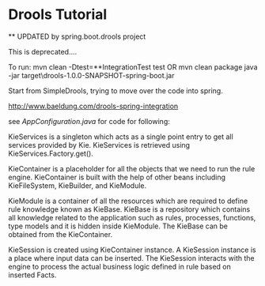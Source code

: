 Drools Tutorial
===============

** UPDATED by spring.boot.drools project

This is deprecated....

To run:
	mvn clean -Dtest=**IntegrationTest test
	OR
	mvn clean package
	java -jar target\drools-1.0.0-SNAPSHOT-spring-boot.jar

Start from SimpleDrools, trying to move over the code into spring.

http://www.baeldung.com/drools-spring-integration

see *AppConfiguration.java* for code for following:

KieServices is a singleton which acts as a single point entry to get all services provided by Kie. KieServices is retrieved using KieServices.Factory.get().

KieContainer is a placeholder for all the objects that we need to run the rule engine.
KieContainer is built with the help of other beans including KieFileSystem, KieBuilder, and KieModule.

KieModule is a container of all the resources which are required to define rule knowledge known as KieBase.
KieBase is a repository which contains all knowledge related to the application such as rules, processes, functions, type models and it is hidden inside KieModule.
The KieBase can be obtained from the KieContainer.

KieSession is created using KieContainer instance.
A KieSession instance is a place where input data can be inserted.
The KieSession interacts with the engine to process the actual business logic defined in rule based on inserted Facts.

